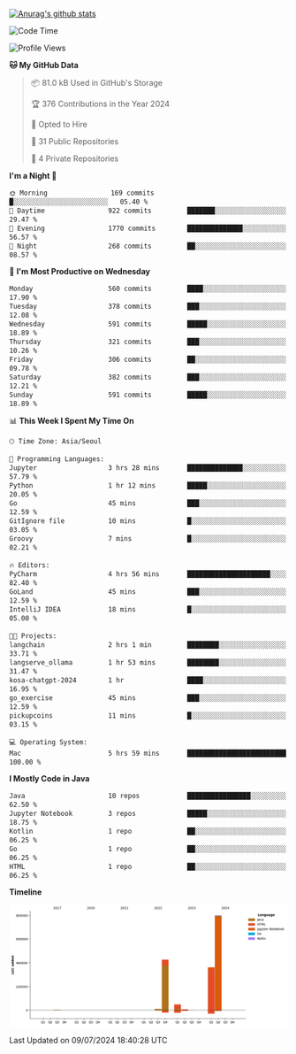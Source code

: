 [![Anurag's github stats](https://github-readme-stats.vercel.app/api?username=hajubal)](https://github.com/anuraghazra/github-readme-stats)

<!--START_SECTION:waka-->
![Code Time](http://img.shields.io/badge/Code%20Time-73%20hrs%2059%20mins-blue)

![Profile Views](http://img.shields.io/badge/Profile%20Views-0-blue)

**🐱 My GitHub Data** 

> 📦 81.0 kB Used in GitHub's Storage 
 > 
> 🏆 376 Contributions in the Year 2024
 > 
> 💼 Opted to Hire
 > 
> 📜 31 Public Repositories 
 > 
> 🔑 4 Private Repositories 
 > 
**I'm a Night 🦉** 

```text
🌞 Morning                169 commits         █░░░░░░░░░░░░░░░░░░░░░░░░   05.40 % 
🌆 Daytime                922 commits         ███████░░░░░░░░░░░░░░░░░░   29.47 % 
🌃 Evening                1770 commits        ██████████████░░░░░░░░░░░   56.57 % 
🌙 Night                  268 commits         ██░░░░░░░░░░░░░░░░░░░░░░░   08.57 % 
```
📅 **I'm Most Productive on Wednesday** 

```text
Monday                   560 commits         ████░░░░░░░░░░░░░░░░░░░░░   17.90 % 
Tuesday                  378 commits         ███░░░░░░░░░░░░░░░░░░░░░░   12.08 % 
Wednesday                591 commits         █████░░░░░░░░░░░░░░░░░░░░   18.89 % 
Thursday                 321 commits         ███░░░░░░░░░░░░░░░░░░░░░░   10.26 % 
Friday                   306 commits         ██░░░░░░░░░░░░░░░░░░░░░░░   09.78 % 
Saturday                 382 commits         ███░░░░░░░░░░░░░░░░░░░░░░   12.21 % 
Sunday                   591 commits         █████░░░░░░░░░░░░░░░░░░░░   18.89 % 
```


📊 **This Week I Spent My Time On** 

```text
🕑︎ Time Zone: Asia/Seoul

💬 Programming Languages: 
Jupyter                  3 hrs 28 mins       ██████████████░░░░░░░░░░░   57.79 % 
Python                   1 hr 12 mins        █████░░░░░░░░░░░░░░░░░░░░   20.05 % 
Go                       45 mins             ███░░░░░░░░░░░░░░░░░░░░░░   12.59 % 
GitIgnore file           10 mins             █░░░░░░░░░░░░░░░░░░░░░░░░   03.05 % 
Groovy                   7 mins              █░░░░░░░░░░░░░░░░░░░░░░░░   02.21 % 

🔥 Editors: 
PyCharm                  4 hrs 56 mins       █████████████████████░░░░   82.40 % 
GoLand                   45 mins             ███░░░░░░░░░░░░░░░░░░░░░░   12.59 % 
IntelliJ IDEA            18 mins             █░░░░░░░░░░░░░░░░░░░░░░░░   05.00 % 

🐱‍💻 Projects: 
langchain                2 hrs 1 min         ████████░░░░░░░░░░░░░░░░░   33.71 % 
langserve_ollama         1 hr 53 mins        ████████░░░░░░░░░░░░░░░░░   31.47 % 
kosa-chatgpt-2024        1 hr                ████░░░░░░░░░░░░░░░░░░░░░   16.95 % 
go_exercise              45 mins             ███░░░░░░░░░░░░░░░░░░░░░░   12.59 % 
pickupcoins              11 mins             █░░░░░░░░░░░░░░░░░░░░░░░░   03.15 % 

💻 Operating System: 
Mac                      5 hrs 59 mins       █████████████████████████   100.00 % 
```

**I Mostly Code in Java** 

```text
Java                     10 repos            ████████████████░░░░░░░░░   62.50 % 
Jupyter Notebook         3 repos             █████░░░░░░░░░░░░░░░░░░░░   18.75 % 
Kotlin                   1 repo              ██░░░░░░░░░░░░░░░░░░░░░░░   06.25 % 
Go                       1 repo              ██░░░░░░░░░░░░░░░░░░░░░░░   06.25 % 
HTML                     1 repo              ██░░░░░░░░░░░░░░░░░░░░░░░   06.25 % 
```



**Timeline**

![Lines of Code chart](https://raw.githubusercontent.com/hajubal/hajubal/main/assets/bar_graph.png)


 Last Updated on 09/07/2024 18:40:28 UTC
<!--END_SECTION:waka-->